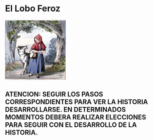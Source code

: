 # El Lobo Feroz

<img src="caperucita.jpg" alt="caperucita y el lobo" width="200" height="200" />

## ATENCION: SEGUIR LOS PASOS CORRESPONDIENTES PARA VER LA HISTORIA DESARROLLARSE. EN DETERMINADOS MOMENTOS DEBERA REALIZAR ELECCIONES PARA SEGUIR CON EL DESARROLLO DE LA HISTORIA.